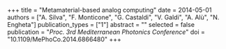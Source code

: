 +++
title = "Metamaterial-based analog computing"
date = 2014-05-01
authors = ["A. Silva", "F. Monticone", "G. Castaldi", "V. Galdi", "A. Alù", "N. Engheta"]
publication_types = ["1"]
abstract = ""
selected = false
publication = "*Proc. 3rd Mediterranean Photonics Conference*"
doi = "10.1109/MePhoCo.2014.6866480"
+++

